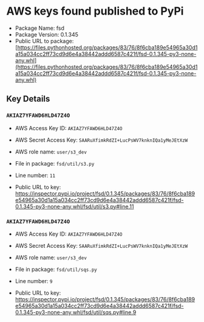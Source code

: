 # AWS keys found published to PyPi

* Package Name: fsd
* Package Version: 0.1.345
* Public URL to package: [https://files.pythonhosted.org/packages/83/76/8f6cba189e54965a30d1a15a034cc2ff73cd9d6e4a38442addd6587c421f/fsd-0.1.345-py3-none-any.whl](https://files.pythonhosted.org/packages/83/76/8f6cba189e54965a30d1a15a034cc2ff73cd9d6e4a38442addd6587c421f/fsd-0.1.345-py3-none-any.whl)

## Key Details

### `AKIAZ7YFAWD6HLD47Z4O`

* AWS Access Key ID: `AKIAZ7YFAWD6HLD47Z4O`
* AWS Secret Access Key: `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` 
* AWS role name: `user/s3_dev`
* File in package: `fsd/util/s3.py`
* Line number: `11`

* Public URL to key: https://inspector.pypi.io/project/fsd/0.1.345/packages/83/76/8f6cba189e54965a30d1a15a034cc2ff73cd9d6e4a38442addd6587c421f/fsd-0.1.345-py3-none-any.whl/fsd/util/s3.py#line.11



### `AKIAZ7YFAWD6HLD47Z4O`

* AWS Access Key ID: `AKIAZ7YFAWD6HLD47Z4O`
* AWS Secret Access Key: `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` 
* AWS role name: `user/s3_dev`
* File in package: `fsd/util/sqs.py`
* Line number: `9`

* Public URL to key: https://inspector.pypi.io/project/fsd/0.1.345/packages/83/76/8f6cba189e54965a30d1a15a034cc2ff73cd9d6e4a38442addd6587c421f/fsd-0.1.345-py3-none-any.whl/fsd/util/sqs.py#line.9


